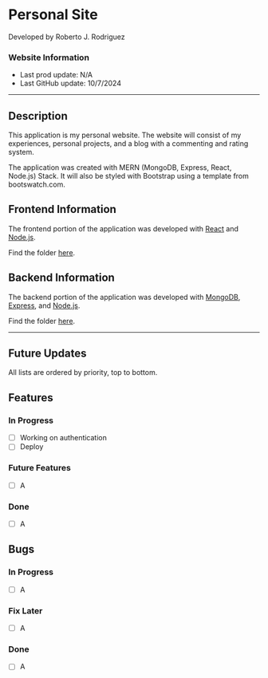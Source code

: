 # Personal Site

Developed by Roberto J. Rodriguez

### Website Information

- Last prod update: N/A
- Last GitHub update: 10/7/2024


---

## Description

This application is my personal website. The website will consist of my experiences, personal projects, and a blog with a commenting and rating system. 

The application was created with MERN (MongoDB, Express, React, Node.js) Stack. It will also be styled with Bootstrap using a template from bootswatch.com.

## Frontend Information

The frontend portion of the application was developed with [React](https://react.dev/) and [Node.js](https://nodejs.org/en). 

Find the folder [here](https://github.com/robertojrodriguez21/personal-site/tree/master/frontend).

## Backend Information

The backend portion of the application was developed with [MongoDB](https://www.mongodb.com/), [Express](https://expressjs.com/), and [Node.js](https://nodejs.org/en).

Find the folder [here](https://github.com/robertojrodriguez21/personal-site/tree/master/backend).


---

## Future Updates

All lists are ordered by priority, top to bottom.

## Features

### In Progress

- [ ] Working on authentication
- [ ] Deploy

### Future Features

- [ ] A

### Done

- [ ] A

## Bugs

### In Progress

- [ ] A

### Fix Later

- [ ] A

### Done

- [ ] A